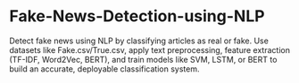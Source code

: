 # Fake-News-Detection-using-NLP
Detect fake news using NLP by classifying articles as real or fake. Use datasets like Fake.csv/True.csv, apply text preprocessing, feature extraction (TF-IDF, Word2Vec, BERT), and train models like SVM, LSTM, or BERT to build an accurate, deployable classification system.
